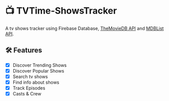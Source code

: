 # :tv: TVTime-ShowsTracker

A tv shows tracker using Firebase Database, [TheMovieDB API](https://www.themoviedb.org/documentation/api) and [MDBList API](https://rapidapi.com/linaspurinis/api/mdblist/). <br />

##  :hammer_and_wrench: Features
- [x] Discover Trending Shows <br />
- [x] Discover Popular Shows <br />
- [x] Search tv shows <br />
- [x] Find info about shows <br />
- [x] Track Episodes <br />
- [x] Casts & Crew
